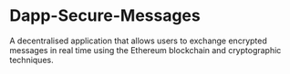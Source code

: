 # Dapp-Secure-Messages
A decentralised application that allows users to exchange encrypted messages in real time using the Ethereum blockchain and cryptographic techniques.
